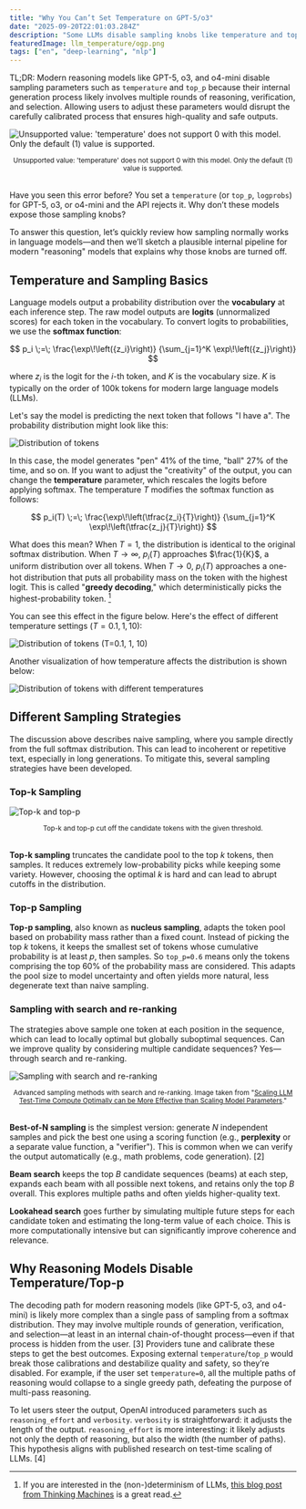 ```yaml
---
title: "Why You Can’t Set Temperature on GPT-5/o3"
date: "2025-09-20T22:01:03.284Z"
description: "Some LLMs disable sampling knobs like temperature and top_p. Here’s why."
featuredImage: llm_temperature/ogp.png
tags: ["en", "deep-learning", "nlp"]
---
```


TL;DR: Modern reasoning models like GPT-5, o3, and o4-mini disable sampling parameters such as `temperature` and `top_p` because their internal generation process likely involves multiple rounds of reasoning, verification, and selection. Allowing users to adjust these parameters would disrupt the carefully calibrated process that ensures high-quality and safe outputs.

![Unsupported value: 'temperature' does not support 0 with this model. Only the default (1) value is supported.](carbon.png)

<div style="text-align: center;"><small>Unsupported value: 'temperature' does not support 0 with this model. Only the default (1) value is supported.</small></div>

<br/>

Have you seen this error before? You set a `temperature` (or `top_p`, `logprobs`) for GPT-5, o3, or o4-mini and the API rejects it. Why don’t these models expose those sampling knobs?

To answer this question, let’s quickly review how sampling normally works in language models—and then we’ll sketch a plausible internal pipeline for modern "reasoning" models that explains why those knobs are turned off.

## Temperature and Sampling Basics

Language models output a probability distribution over the **vocabulary** at each inference step. The raw model outputs are **logits** (unnormalized scores) for each token in the vocabulary. To convert logits to probabilities, we use the **softmax function**:

$$
p_i \;=\; \frac{\exp\!\left({z_i}\right)}
                  {\sum_{j=1}^K \exp\!\left({z_j}\right)}
$$

where $z_i$ is the logit for the $i$-th token, and $K$ is the vocabulary size. $K$ is typically on the order of 100k tokens for modern large language models (LLMs).

Let's say the model is predicting the next token that follows "I have a". The probability distribution might look like this:

![Distribution of tokens](2025-09-18-21-07-27.png)

In this case, the model generates "pen" 41% of the time, "ball" 27% of the time, and so on. If you want to adjust the "creativity" of the output, you can change the **temperature** parameter, which rescales the logits before applying softmax. The temperature $T$ modifies the softmax function as follows:

$$
p_i(T) \;=\; \frac{\exp\!\left(\tfrac{z_i}{T}\right)}
                  {\sum_{j=1}^K \exp\!\left(\tfrac{z_j}{T}\right)}
$$

What does this mean? When $T=1$, the distribution is identical to the original softmax distribution. When $T \to \infty$, $p_i(T)$ approaches $\frac{1}{K}$, a uniform distribution over all tokens. When $T \to 0$, $p_i(T)$ approaches a one-hot distribution that puts all probability mass on the token with the highest logit. This is called "**greedy decoding**," which deterministically picks the highest-probability token. [^1]

You can see this effect in the figure below. Here's the effect of different temperature settings ($T=0.1, 1, 10$):

![Distribution of tokens (T=0.1, 1, 10)](2025-09-18-21-10-54.png)

Another visualization of how temperature affects the distribution is shown below:

![Distribution of tokens with different temperatures](2025-09-18-21-08-22.png)

## Different Sampling Strategies

The discussion above describes naive sampling, where you sample directly from the full softmax distribution. This can lead to incoherent or repetitive text, especially in long generations. To mitigate this, several sampling strategies have been developed.

### Top-k Sampling

![Top-k and top-p](top_pk.png)

<div style="text-align: center;"><small>Top-k and top-p cut off the candidate tokens with the given threshold.</small></div>

<br/>


**Top-k sampling** truncates the candidate pool to the top $k$ tokens, then samples. It reduces extremely low-probability picks while keeping some variety. However, choosing the optimal $k$ is hard and can lead to abrupt cutoffs in the distribution.

### Top-p Sampling

**Top-p sampling**, also known as **nucleus sampling**, adapts the token pool based on probability mass rather than a fixed count. Instead of picking the top $k$ tokens, it keeps the smallest set of tokens whose cumulative probability is at least $p$, then samples. So `top_p=0.6` means only the tokens comprising the top 60% of the probability mass are considered. This adapts the pool size to model uncertainty and often yields more natural, less degenerate text than naive sampling.

### Sampling with search and re-ranking

The strategies above sample one token at each position in the sequence, which can lead to locally optimal but globally suboptimal sequences. Can we improve quality by considering multiple candidate sequences? Yes—through search and re-ranking.

![Sampling with search and re-ranking](2025-09-20-17-49-57.png)

<div style="text-align: center;"><small>Advanced sampling methods with search and re-ranking. Image taken from "<a href="https://arxiv.org/abs/2408.03314v1">Scaling LLM Test-Time Compute Optimally can be More Effective than Scaling Model Parameters</a>."
</small></div>

<br/>

**Best-of-N sampling** is the simplest version: generate $N$ independent samples and pick the best one using a scoring function (e.g., **perplexity** or a separate value function, a "verifier"). This is common when we can verify the output automatically (e.g., math problems, code generation). [2]

**Beam search** keeps the top $B$ candidate sequences (beams) at each step, expands each beam with all possible next tokens, and retains only the top $B$ overall. This explores multiple paths and often yields higher-quality text.

**Lookahead search** goes further by simulating multiple future steps for each candidate token and estimating the long-term value of each choice. This is more computationally intensive but can significantly improve coherence and relevance.

## Why Reasoning Models Disable Temperature/Top‑p

The decoding path for modern reasoning models (like GPT-5, o3, and o4-mini) is likely more complex than a single pass of sampling from a softmax distribution. They may involve multiple rounds of generation, verification, and selection—at least in an internal chain-of-thought process—even if that process is hidden from the user. [3] Providers tune and calibrate these steps to get the best outcomes. Exposing external `temperature`/`top_p` would break those calibrations and destabilize quality and safety, so they’re disabled. For example, if the user set `temperature=0`, all the multiple paths of reasoning would collapse to a single greedy path, defeating the purpose of multi-pass reasoning.

To let users steer the output, OpenAI introduced parameters such as `reasoning_effort` and `verbosity`. `verbosity` is straightforward: it adjusts the length of the output. `reasoning_effort` is more interesting: it likely adjusts not only the depth of reasoning, but also the width (the number of paths). This hypothesis aligns with published research on test-time scaling of LLMs. [4]

[^1]: If you are interested in the (non-)determinism of LLMs, [this blog post from Thinking Machines](https://thinkingmachines.ai/blog/defeating-nondeterminism-in-llm-inference/) is a great read.
[^2]: Bradley Brown, Jordan Juravsky, Ryan Ehrlich, Ronald Clark, Quoc V. Le, Christopher Ré, Azalia Mirhoseini. [Large Language Monkeys: Scaling Inference Compute with Repeated Sampling](https://arxiv.org/abs/2407.21787). 2024.
[^3]: While open-source reasoning models such as [DeepSeek R1](https://arxiv.org/abs/2501.12948), [QwQ](https://qwenlm.github.io/blog/qwq-32b/), and [Magistral](https://arxiv.org/abs/2506.10910) do not seem to use these techniques, I believe this is a key difference between them and the closed-source models that disable sampling knobs.
[^4]: Charlie Snell, Jaehoon Lee, Kelvin Xu, Aviral Kumar. [Scaling LLM Test-Time Compute Optimally can be More Effective than Scaling Model Parameters](https://arxiv.org/abs/2408.03314v1). 2024.
